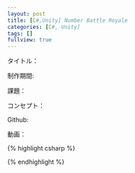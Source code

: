 ```yaml
---
layout: post
title: [C#,Unity] Number Battle Royale
categories: [C#, Unity]
tags: []
fullview: true
---
```


タイトル：

制作期間:

課題：

コンセプト：

Github:

動画：

{% highlight csharp %}

{% endhighlight %}
